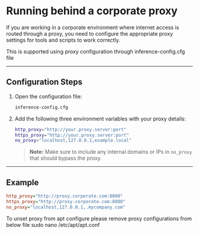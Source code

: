 # Running behind a corporate proxy

If you are working in a corporate environment where internet access is routed through a proxy, you need to configure the appropriate proxy settings for tools and scripts to work correctly.

This is supported using proxy configuration through inference-config.cfg file

---

## Configuration Steps

1. Open the configuration file:

   ```bash
   inference-config.cfg
   ```

2. Add the following three environment variables with your proxy details:

   ```bash
   http_proxy="http://your.proxy.server:port"
   https_proxy="http://your.proxy.server:port"
   no_proxy="localhost,127.0.0.1,example.local"
   ```

   > **Note:** Make sure to include any internal domains or IPs in `no_proxy` that should bypass the proxy.

---

## Example

```ini
http_proxy="http://proxy.corporate.com:8080"
https_proxy="http://proxy.corporate.com:8080"
no_proxy="localhost,127.0.0.1,.mycompany.com"
```

To unset proxy from apt configure please remove proxy configurations from below file
sudo nano  /etc/apt/apt.conf
